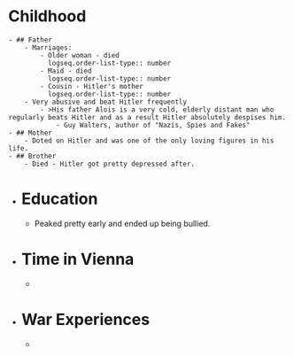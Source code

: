 # Childhood
	- ## Father
		- Marriages:
			- Older woman - died
			  logseq.order-list-type:: number
			- Maid - died
			  logseq.order-list-type:: number
			- Cousin - Hitler's mother
			  logseq.order-list-type:: number
		- Very abusive and beat Hitler frequently
			- >His father Alois is a very cold, elderly distant man who regularly beats Hitler and as a result Hitler absolutely despises him.
				- Guy Walters, author of "Nazis, Spies and Fakes"
	- ## Mother
		- Doted on Hitler and was one of the only loving figures in his life.
	- ## Brother
		- Died - Hitler got pretty depressed after.
- # Education
	- Peaked pretty early and ended up being bullied.
- # Time in Vienna
	-
- # War Experiences
	-
